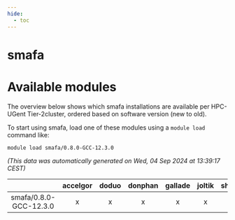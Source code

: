 ```yaml
---
hide:
  - toc
---
```


smafa
=====

# Available modules


The overview below shows which smafa installations are available per HPC-UGent Tier-2cluster, ordered based on software version (new to old).

To start using smafa, load one of these modules using a `module load` command like:

```shell
module load smafa/0.8.0-GCC-12.3.0
```

*(This data was automatically generated on Wed, 04 Sep 2024 at 13:39:17 CEST)*  

| |accelgor|doduo|donphan|gallade|joltik|shinx|skitty|
| :---: | :---: | :---: | :---: | :---: | :---: | :---: | :---: |
|smafa/0.8.0-GCC-12.3.0|x|x|x|x|x|x|x|
